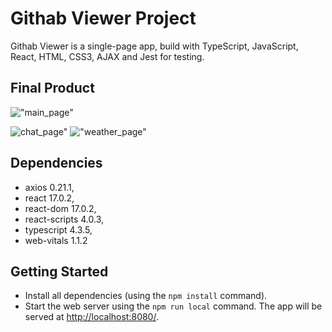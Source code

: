# Githab Viewer Project

Githab Viewer is a single-page app, build with TypeScript, JavaScript, React, HTML, CSS3, AJAX and Jest for testing.


## Final Product

!["main_page"](#)

![chat_page"](#)
!["weather_page"](#)

## Dependencies

- axios 0.21.1,
- react 17.0.2,
- react-dom 17.0.2,
- react-scripts 4.0.3,
- typescript 4.3.5,
- web-vitals 1.1.2


## Getting Started

- Install all dependencies (using the `npm install` command).
- Start the web server using the `npm run local` command. The app will be served at <http://localhost:8080/>.
